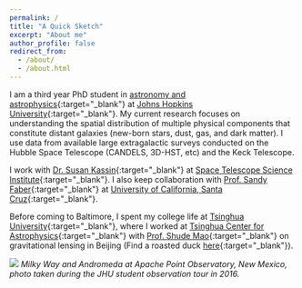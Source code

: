 ```yaml
---
permalink: /
title: "A Quick Sketch"
excerpt: "About me"
author_profile: false
redirect_from: 
  - /about/
  - /about.html
---
```


I am a third year PhD student in [astronomy and astrophysics](http://physics-astronomy.jhu.edu/){:target="_blank"}  at [Johns Hopkins University](https://www.jhu.edu/){:target="_blank"}. My current research focuses on understanding the spatial distribution of multiple physical components that constitute distant galaxies (new-born stars, dust, gas, and dark matter). I use data from available large extragalactic surveys conducted on the Hubble Space Telescope (CANDELS, 3D-HST, etc) and the Keck Telescope.

I work with [Dr. Susan Kassin](http://www.susankassin.com/){:target="_blank"} at [Space Telescope Science Institute](http://www.stsci.edu){:target="_blank"}. I also keep collaboration with [Prof. Sandy Faber](http://www.ucolick.org/~faber/){:target="_blank"} at [University of California, Santa Cruz](http://www.astro.ucsc.edu/){:target="_blank"}.

Before coming to Baltimore, I spent my college life at [Tsinghua University](http://www.tsinghua.edu.cn/publish/newthuen/){:target="_blank"}, where I worked at [Tsinghua Center for Astrophysics](http://astro.tsinghua.edu.cn/){:target="_blank"} with [Prof. Shude Mao](http://astro.tsinghua.edu.cn/~smao/){:target="_blank"} on gravitational lensing in Beijing (Find a roasted duck [here](http://www.huffingtonpost.com/2013/09/08/rubber-duck-beijing_n_3889252.html){:target="_blank"}).

![](https://weichenstars.github.io/images/apo_mws.jpg)
*Milky Way and Andromeda at Apache Point Observatory, New Mexico, <br />
photo taken during the JHU student observation tour in 2016.*